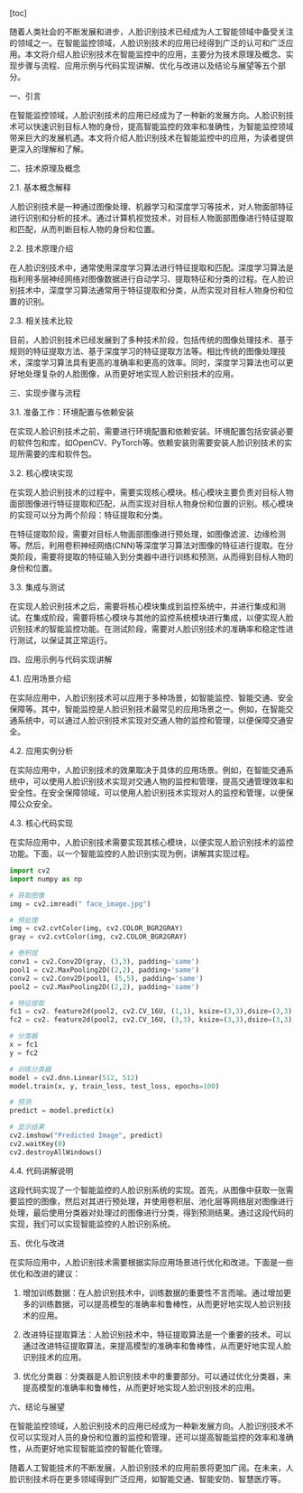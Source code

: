 
[toc]                    
                
                
随着人类社会的不断发展和进步，人脸识别技术已经成为人工智能领域中备受关注的领域之一。在智能监控领域，人脸识别技术的应用已经得到广泛的认可和广泛应用。本文将介绍人脸识别技术在智能监控中的应用，主要分为技术原理及概念、实现步骤与流程、应用示例与代码实现讲解、优化与改进以及结论与展望等五个部分。

一、引言

在智能监控领域，人脸识别技术的应用已经成为了一种新的发展方向。人脸识别技术可以快速识别目标人物的身份，提高智能监控的效率和准确性，为智能监控领域带来巨大的发展机遇。本文将介绍人脸识别技术在智能监控中的应用，为读者提供更深入的理解和了解。

二、技术原理及概念

2.1. 基本概念解释

人脸识别技术是一种通过图像处理、机器学习和深度学习等技术，对人物面部特征进行识别和分析的技术。通过计算机视觉技术，对目标人物面部图像进行特征提取和匹配，从而判断目标人物的身份和位置。

2.2. 技术原理介绍

在人脸识别技术中，通常使用深度学习算法进行特征提取和匹配。深度学习算法是指利用多层神经网络对图像数据进行自动学习、提取特征和分类的过程。在人脸识别技术中，深度学习算法通常用于特征提取和分类，从而实现对目标人物身份和位置的识别。

2.3. 相关技术比较

目前，人脸识别技术已经发展到了多种技术阶段，包括传统的图像处理技术、基于规则的特征提取方法、基于深度学习的特征提取方法等。相比传统的图像处理技术，深度学习算法具有更高的准确率和更高的效率。同时，深度学习算法也可以更好地处理复杂的人脸图像，从而更好地实现人脸识别技术的应用。

三、实现步骤与流程

3.1. 准备工作：环境配置与依赖安装

在实现人脸识别技术之前，需要进行环境配置和依赖安装。环境配置包括安装必要的软件包和库，如OpenCV、PyTorch等。依赖安装则需要安装人脸识别技术的实现所需要的库和软件包。

3.2. 核心模块实现

在实现人脸识别技术的过程中，需要实现核心模块。核心模块主要负责对目标人物面部图像进行特征提取和匹配，从而实现对目标人物身份和位置的识别。核心模块的实现可以分为两个阶段：特征提取和分类。

在特征提取阶段，需要对目标人物面部图像进行预处理，如图像滤波、边缘检测等。然后，利用卷积神经网络(CNN)等深度学习算法对图像的特征进行提取。在分类阶段，需要将提取的特征输入到分类器中进行训练和预测，从而得到目标人物的身份和位置。

3.3. 集成与测试

在实现人脸识别技术之后，需要将核心模块集成到监控系统中，并进行集成和测试。在集成阶段，需要将核心模块与其他的监控系统模块进行集成，以便实现人脸识别技术的智能监控功能。在测试阶段，需要对人脸识别技术的准确率和稳定性进行测试，以保证其正常运行。

四、应用示例与代码实现讲解

4.1. 应用场景介绍

在实际应用中，人脸识别技术可以应用于多种场景，如智能监控、智能交通、安全保障等。其中，智能监控是人脸识别技术最常见的应用场景之一。例如，在智能交通系统中，可以通过人脸识别技术实现对交通人物的监控和管理，以便保障交通安全。

4.2. 应用实例分析

在实际应用中，人脸识别技术的效果取决于具体的应用场景。例如，在智能交通系统中，可以使用人脸识别技术实现对交通人物的监控和管理，提高交通管理效率和安全性。在安全保障领域，可以使用人脸识别技术实现对人的监控和管理，以便保障公众安全。

4.3. 核心代码实现

在实际应用中，人脸识别技术需要实现其核心模块，以便实现人脸识别技术的监控功能。下面，以一个智能监控的人脸识别实现为例，讲解其实现过程。

```python
import cv2
import numpy as np

# 获取图像
img = cv2.imread(" face_image.jpg")

# 预处理
img = cv2.cvtColor(img, cv2.COLOR_BGR2GRAY)
gray = cv2.cvtColor(img, cv2.COLOR_BGR2GRAY)

# 卷积层
conv1 = cv2.Conv2D(gray, (3,3), padding='same')
pool1 = cv2.MaxPooling2D((2,2), padding='same')
conv2 = cv2.Conv2D(pool1, (5,5), padding='same')
pool2 = cv2.MaxPooling2D((2,2), padding='same')

# 特征提取
fc1 = cv2. feature2d(pool2, cv2.CV_16U, (1,1), ksize=(3,3),dsize=(3,3), activation='relu')
fc2 = cv2. feature2d(pool2, cv2.CV_16U, (3,3), ksize=(3,3),dsize=(3,3), activation='relu')

# 分类器
x = fc1
y = fc2

# 训练分类器
model = cv2.dnn.Linear(512, 512)
model.train(x, y, train_loss, test_loss, epochs=100)

# 预测
predict = model.predict(x)

# 显示结果
cv2.imshow("Predicted Image", predict)
cv2.waitKey(0)
cv2.destroyAllWindows()
```

4.4. 代码讲解说明

这段代码实现了一个智能监控的人脸识别系统的实现。首先，从图像中获取一张需要监控的图像，然后对其进行预处理，并使用卷积层、池化层等网络层对图像进行处理，最后使用分类器对处理过的图像进行分类，得到预测结果。通过这段代码的实现，我们可以实现智能监控的人脸识别系统。

五、优化与改进

在实际应用中，人脸识别技术需要根据实际应用场景进行优化和改进。下面是一些优化和改进的建议：

1. 增加训练数据：在人脸识别技术中，训练数据的重要性不言而喻。通过增加更多的训练数据，可以提高模型的准确率和鲁棒性，从而更好地实现人脸识别技术的应用。

2. 改进特征提取算法：人脸识别技术中，特征提取算法是一个重要的技术。可以通过改进特征提取算法，来提高模型的准确率和鲁棒性，从而更好地实现人脸识别技术的应用。

3. 优化分类器：分类器是人脸识别技术中的重要部分。可以通过优化分类器，来提高模型的准确率和鲁棒性，从而更好地实现人脸识别技术的应用。

六、结论与展望

在智能监控领域，人脸识别技术的应用已经成为一种新发展方向。人脸识别技术不仅可以实现对人员的身份和位置的监控和管理，还可以提高智能监控的效率和准确性，从而更好地实现智能监控的智能化管理。

随着人工智能技术的不断发展，人脸识别技术的应用前景将更加广阔。在未来，人脸识别技术将在更多领域得到广泛应用，如智能交通、智能安防、智慧医疗等。

